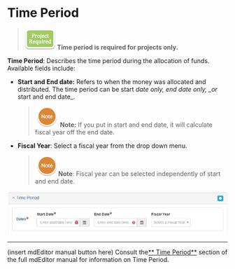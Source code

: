 # Time Period

> ![](/assets/project_required_small.png) **Time period is required for projects only.**

**Time Period**: Describes the time period during the allocation of funds. Available fields include:

* **Start and End date:** Refers to when the money was allocated and distributed. The time period can be start _date only, end date only, \_or_ start and end date\_.
  > ![](/assets/NoteSmall.png) **Note:** If you put in start and end date, it will calculate fiscal year off the end date.
* **Fiscal Year**: Select a fiscal year from the drop down menu.  
  > ![](/assets/NoteSmall.png)**Note**: Fiscal year can be selected independently of start and end date.

![](/assets/time_period_lcc.png)

---

\(insert mdEditor manual button here\) Consult the[** Time Period**](https://adiwg.gitbooks.io/mdeditor/content/record/edit/record-funding/time-period.html) section of the full mdEditor manual for information on Time Period.

